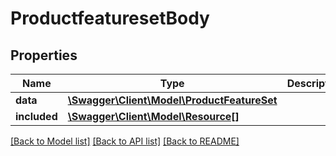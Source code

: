 # ProductfeaturesetBody

## Properties
Name | Type | Description | Notes
------------ | ------------- | ------------- | -------------
**data** | [**\Swagger\Client\Model\ProductFeatureSet**](ProductFeatureSet.md) |  | [optional] 
**included** | [**\Swagger\Client\Model\Resource[]**](Resource.md) |  | [optional] 

[[Back to Model list]](../../README.md#documentation-for-models) [[Back to API list]](../../README.md#documentation-for-api-endpoints) [[Back to README]](../../README.md)

